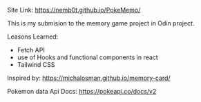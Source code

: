Site Link: https://nemb0t.github.io/PokeMemo/

This is my submision to the memory game project in Odin project.

Leasons Learned:
- Fetch API 
- use of Hooks and functional components in react
- Tailwind CSS

Inspired by: https://michalosman.github.io/memory-card/

Pokemon data Api Docs: https://pokeapi.co/docs/v2